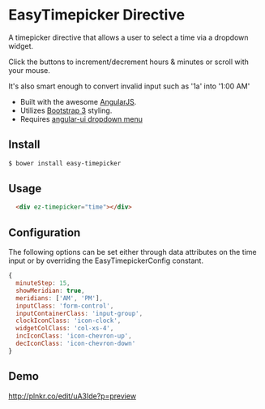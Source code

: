 EasyTimepicker Directive
========================

A timepicker directive that allows a user to select a time via a dropdown widget.

Click the buttons to increment/decrement hours & minutes or scroll with your mouse.

It's also smart enough to convert invalid input such as '1a' into '1:00 AM'

- Built with the awesome [AngularJS](http://angularjs.org/).
- Utilizes [Bootstrap 3](http://http://getbootstrap.com') styling.
- Requires [angular-ui dropdown menu](http://angular-ui.github.io/bootstrap/#/dropdownToggle')

## Install

```bash
$ bower install easy-timepicker
```

## Usage 

```html
  <div ez-timepicker="time"></div>
```

## Configuration

The following options can be set either through data attributes on the time input or by overriding the EasyTimepickerConfig constant.

```js
{  
  minuteStep: 15,
  showMeridian: true,
  meridians: ['AM', 'PM'],
  inputClass: 'form-control',
  inputContainerClass: 'input-group',
  clockIconClass: 'icon-clock',
  widgetColClass: 'col-xs-4',
  incIconClass: 'icon-chevron-up',
  decIconClass: 'icon-chevron-down'
}
```

## Demo

http://plnkr.co/edit/uA3Ide?p=preview


